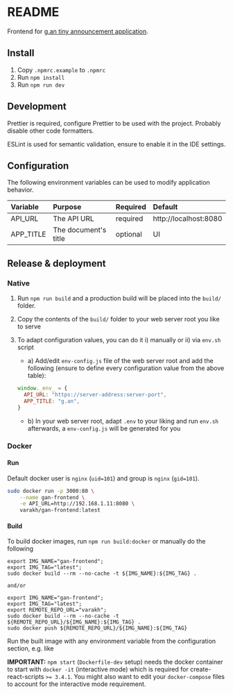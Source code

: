 # README

Frontend for [g.an tiny announcement application](https://github.com/v4rakh/gan).

## Install

1. Copy `.npmrc.example` to `.npmrc`
2. Run `npm install`
3. Run `npm run dev`

## Development

Prettier is required, configure Prettier to be used with the project. Probably disable other code formatters.

ESLint is used for semantic validation, ensure to enable it in the IDE settings.

## Configuration

The following environment variables can be used to modify application behavior.

| Variable | Purpose | Required | Default |
|:---|:---|:---|:---|
| API_URL | The API URL | required | http://localhost:8080 |
| APP_TITLE | The document's title | optional | UI |

## Release & deployment

### Native

1. Run `npm run build` and a production build will be placed into the `build/` folder.
2. Copy the contents of the `build/` folder to your web server root you like to serve
3. To adapt configuration values, you can do it i) manually or ii) via `env.sh` script
    * a) Add/edit `env-config.js` file of the web server root and add the following (ensure to define every configuration value from the above table):
    
    ```js
    window._env_ = {
      API_URL: "https://server-address:server-port",
      APP_TITLE: "g.an",
    }
    ```
   
   * b) In your web server root, adapt `.env` to your liking and run `env.sh` afterwards, a `env-config.js` will be generated for you
   
### Docker

#### Run

Default docker user is `nginx` (`uid=101`) and group is `nginx` (`gid=101`).

```sh
sudo docker run -p 3000:80 \
    --name gan-frontend \
    -e API_URL=http://192.168.1.11:8080 \
    varakh/gan-frontend:latest
```

#### Build

To build docker images, run `npm run build:docker` or manually do the following

```
export IMG_NAME="gan-frontend";
export IMG_TAG="latest";
sudo docker build --rm --no-cache -t ${IMG_NAME}:${IMG_TAG} .

and/or

export IMG_NAME="gan-frontend";
export IMG_TAG="latest";
export REMOTE_REPO_URL="varakh";
sudo docker build --rm --no-cache -t ${REMOTE_REPO_URL}/${IMG_NAME}:${IMG_TAG} .
sudo docker push ${REMOTE_REPO_URL}/${IMG_NAME}:${IMG_TAG}
```

Run the built image with any environment variable from the configuration section, e.g. like

**IMPORTANT:** `npm start` (`Dockerfile-dev` setup) needs the docker container to start with `docker -it` (interactive mode) 
which is required for create-react-scripts `>= 3.4.1`. You might also want to edit your `docker-compose` files to 
account for the interactive mode requirement.
